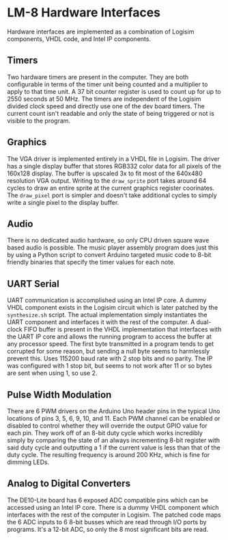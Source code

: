 # LM-8 Hardware Interfaces
Hardware interfaces are implemented as a combination of Logisim components, VHDL code, and 
Intel IP components. 

## Timers
Two hardware timers are present in the computer. They are both configurable in terms of the
timer unit being counted and a multiplier to apply to that time unit. A 37 bit counter 
register is used to count up for up to 2550 seconds at 50 MHz. The timers are independent of
the Logisim divided clock speed and directly use one of the dev board timers. The current 
count isn't readable and only the state of being triggered or not is visible to the program.

## Graphics
The VGA driver is implemented entirely in a VHDL file in Logisim. The driver has a single
display buffer that stores RGB332 color data for all pixels of the 160x128 display. The
buffer is upscaled 3x to fit most of the 640x480 resolution VGA output. Writing to the
`draw_sprite` port takes around 64 cycles to draw an entire sprite at the current graphics
register coorinates. The `draw_pixel` port is simpler and doesn't take additional cycles to
simply write a single pixel to the display buffer.

## Audio
There is no dedicated audio hardware, so only CPU driven square wave based audio is 
possible. The music player assembly program does just this by using a Python script to
convert Arduino targeted music code to 8-bit friendly binaries that specify the timer values
for each note.

## UART Serial
UART communication is accomplished using an Intel IP core. A dummy VHDL component exists in
the Logisim circuit which is later patched by the `synthesize.sh` script. The actual 
implementation simply instantiates the UART component and interfaces it with the rest of the
computer. A dual-clock FIFO buffer is present in the VHDL implementation that interfaces with 
the UART IP core and allows the running program to access the buffer at any processor speed.
The first byte transmitted in a program tends to get corrupted for some reason, but sending
a null byte seems to harmlessly prevent this. Uses 115200 baud rate with 2 stop bits and no 
parity. The IP was configured with 1 stop bit, but seems to not work after 11 or so bytes are
sent when using 1, so use 2.

## Pulse Width Modulation
There are 6 PWM drivers on the Arduino Uno header pins in the typical Uno locations of pins
3, 5, 6, 9, 10, and 11. Each PWM channel can be enabled or disabled to control whether they
will override the output GPIO value for each pin. They work off of an 8-bit duty cycle which
works incredibly simply by comparing the state of an always incrementing 8-bit register with
said duty cycle and outputting a 1 if the current value is less than that of the duty cycle. 
The resulting frequency is around 200 KHz, which is fine for dimming LEDs.

## Analog to Digital Converters
The DE10-Lite board has 6 exposed ADC compatible pins which can be accessed using an Intel 
IP core. There is a dummy VHDL component which interfaces with the rest of the computer in
Logisim. The patched code maps the 6 ADC inputs to 6 8-bit busses which are read through
I/O ports by programs. It's a 12-bit ADC, so only the 8 most significant bits are read.
